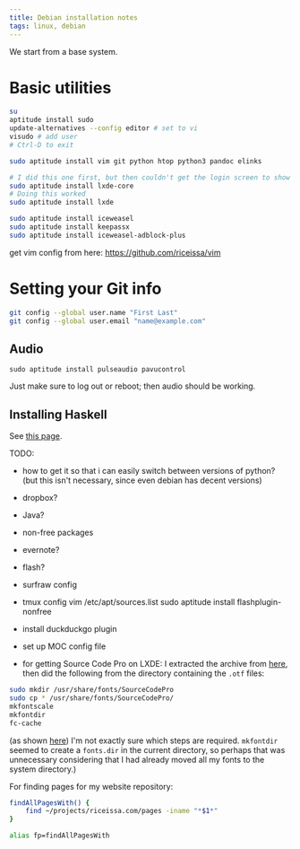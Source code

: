 ```yaml
---
title: Debian installation notes
tags: linux, debian
---
```


We start from a base system.

# Basic utilities

~~~bash
su
aptitude install sudo
update-alternatives --config editor # set to vi
visudo # add user
# Ctrl-D to exit
~~~

~~~bash
sudo aptitude install vim git python htop python3 pandoc elinks

# I did this one first, but then couldn't get the login screen to show up for LXDE (couldn't get X to start up...). I probably could have done it this way though, so that I would have an even more minimal setup.
sudo aptitude install lxde-core
# Doing this worked
sudo aptitude install lxde

sudo aptitude install iceweasel
sudo aptitude install keepassx
sudo aptitude install iceweasel-adblock-plus
~~~

get vim config from here: https://github.com/riceissa/vim

# Setting your Git info

~~~bash
git config --global user.name "First Last"
git config --global user.email "name@example.com"
~~~

## Audio

```
sudo aptitude install pulseaudio pavucontrol
```

Just make sure to log out or reboot; then audio should be working.


## Installing Haskell

See [this page](http://riceissa.com/installing-haskell).

TODO:



- how to get it so that i can easily switch between versions of python? (but this isn't necessary, since even debian has decent versions)
- dropbox?
- Java?
- non-free packages
- evernote?
- flash?
- surfraw config
- tmux config
vim /etc/apt/sources.list
sudo aptitude install flashplugin-nonfree
- install duckduckgo plugin
- set up MOC config file

- for getting Source Code Pro on LXDE:
I extracted the archive from [here](https://github.com/adobe-fonts/source-code-pro/releases/latest), then did the following from the directory containing the `.otf` files:

~~~bash
sudo mkdir /usr/share/fonts/SourceCodePro
sudo cp * /usr/share/fonts/SourceCodePro/
mkfontscale
mkfontdir
fc-cache
~~~

(as shown [here](http://forum.lxde.org/viewtopic.php?f=8&t=1914#p5573))
I'm not exactly sure which steps are required.
`mkfontdir` seemed to create a `fonts.dir` in the current directory, so perhaps that was unnecessary considering that I had already moved all my fonts to the system directory.)

For finding pages for my website repository:

```bash
findAllPagesWith() {
    find ~/projects/riceissa.com/pages -iname "*$1*"
}

alias fp=findAllPagesWith
```

